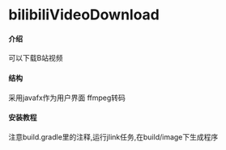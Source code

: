 # bilibiliVideoDownload

#### 介绍
可以下载B站视频

#### 结构
采用javafx作为用户界面
ffmpeg转码


#### 安装教程

注意build.gradle里的注释,运行jlink任务,在build/image下生成程序